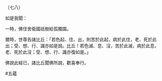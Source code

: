 （七八）

如是我聞：

一時，佛住舍衛國祇樹給孤獨園。

爾時，世尊告諸比丘：「若色起、住、出，則苦於此起，病於此住，老、死於此出；受、想、行、識亦如是說。比丘！若色滅、息、沒，苦於此滅，病於此息，老、死於此沒；受、想、行、識亦復如是。」

佛說此經已，諸比丘聞佛所說，歡喜奉行。



#五蘊
